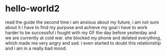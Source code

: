 # hello-world2
read the guide the second time
i am anxious about my future, i am not sure about it
i have to find my purpose and achieve my goal
i have to work harder to be successful
i fought with my GF the day before yesterday and we are currently at cold war. she blocked my phone and deleted everything, which made me very angry and sad. i even started to doubt this relationship and i am in a really bad mood.
